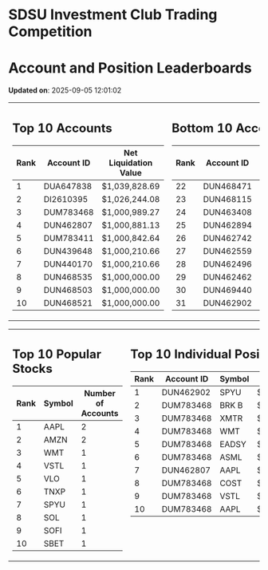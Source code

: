 # SDSU Investment Club Trading Competition 
 # Account and Position Leaderboards

**Updated on**: 2025-09-05 12:01:02

<table><tr><td valign="top">

## Top 10 Accounts
| Rank | Account ID | Net Liquidation Value |
|------|------------|-----------------------|
| 1 | DUA647838 | $1,039,828.69 |
| 2 | DI2610395 | $1,026,244.08 |
| 3 | DUM783468 | $1,000,989.27 |
| 4 | DUN462807 | $1,000,881.13 |
| 5 | DUM783411 | $1,000,842.64 |
| 6 | DUN439648 | $1,000,210.66 |
| 7 | DUN440170 | $1,000,210.66 |
| 8 | DUN468535 | $1,000,000.00 |
| 9 | DUN468503 | $1,000,000.00 |
| 10 | DUN468521 | $1,000,000.00 |

</td><td valign="top">

## Bottom 10 Accounts
| Rank | Account ID | Net Liquidation Value |
|------|------------|-----------------------|
| 22 | DUN468471 | $1,000,000.00 |
| 23 | DUN468115 | $1,000,000.00 |
| 24 | DUN463408 | $1,000,000.00 |
| 25 | DUN462894 | $1,000,000.00 |
| 26 | DUN462742 | $1,000,000.00 |
| 27 | DUN462559 | $1,000,000.00 |
| 28 | DUN462496 | $1,000,000.00 |
| 29 | DUN462462 | $1,000,000.00 |
| 30 | DUN469440 | $1,000,000.00 |
| 31 | DUN462902 | $997,741.12 |

</td></tr></table>

<table><tr><td valign="top">

## Top 10 Popular Stocks
| Rank | Symbol | Number of Accounts |
|------|--------|--------------------|
| 1 | AAPL | 2 |
| 2 | AMZN | 2 |
| 3 | WMT | 1 |
| 4 | VSTL | 1 |
| 5 | VLO | 1 |
| 6 | TNXP | 1 |
| 7 | SPYU | 1 |
| 8 | SOL | 1 |
| 9 | SOFI | 1 |
| 10 | SBET | 1 |

</td><td valign="top">

## Top 10 Individual Positions
| Rank | Account ID | Symbol | Cost | Total Value |
|------|------------|--------|-----------|-------------|
| 1 | DUN462902 | SPYU | $99,290.04 | $99,290.04 |
| 2 | DUM783468 | BRK B | $49,920.00 | $49,920.00 |
| 3 | DUM783468 | XMTR | $49,775.02 | $49,775.02 |
| 4 | DUM783468 | WMT | $49,638.16 | $49,638.16 |
| 5 | DUM783468 | EADSY | $48,607.50 | $48,607.50 |
| 6 | DUM783468 | ASML | $48,206.00 | $48,206.00 |
| 7 | DUN462807 | AAPL | $47,988.00 | $47,988.00 |
| 8 | DUM783468 | COST | $47,948.50 | $47,948.50 |
| 9 | DUM783468 | VSTL | $47,827.06 | $47,827.06 |
| 10 | DUM783468 | AAPL | $47,757.00 | $47,757.00 |

</td></tr></table>
